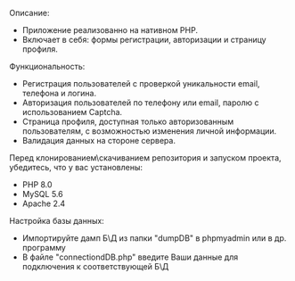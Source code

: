 Описание:
- Приложение реализованно на нативном PHP. 
- Включает в себя: формы регистрации, авторизации и страницу профиля.

Функциональность:
- Регистрация пользователей с проверкой уникальности email, телефона и логина.
- Авторизация пользователей по телефону или email, паролю с использованием Captcha.
- Страница профиля, доступная только авторизованным пользователям, с возможностью изменения личной информации.
- Валидация данных на стороне сервера.

Перед клонированием\скачиванием репозитория и запуском проекта, убедитесь, что у вас установлены:
- PHP 8.0
- MySQL 5.6
- Apache 2.4

Настройка базы данных:
- Импортируйте дамп Б\Д из папки "dumpDB" в phpmyadmin или в др. программу 
- В файле "connectiondDB.php" введите Ваши данные для подключения к соответствующей Б\Д
